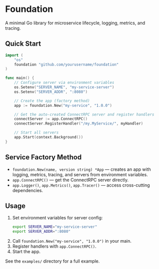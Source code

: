 # Foundation

A minimal Go library for microservice lifecycle, logging, metrics, and tracing.

## Quick Start

```go
import (
    "os"
    foundation "github.com/yourusername/foundation"
)

func main() {
    // Configure server via environment variables
    os.Setenv("SERVER_NAME", "my-service-server")
    os.Setenv("SERVER_ADDR", ":8080")

    // Create the app (factory method)
    app := foundation.New("my-service", "1.0.0")

    // Get the auto-created ConnectRPC server and register handlers
    connectServer := app.ConnectRPC()
    connectServer.RegisterHandler("/my.MyService/", myHandler)

    // Start all servers
    app.Start(context.Background())
}
```

## Service Factory Method

- `foundation.New(name, version string) *App` — creates an app with logging, metrics, tracing, and servers from environment variables.
- `app.ConnectRPC()` — get the ConnectRPC server directly.
- `app.Logger()`, `app.Metrics()`, `app.Tracer()` — access cross-cutting dependencies.

## Usage

1. Set environment variables for server config:
   ```bash
   export SERVER_NAME="my-service-server"
   export SERVER_ADDR=":8080"
   ```
2. Call `foundation.New("my-service", "1.0.0")` in your main.
3. Register handlers with `app.ConnectRPC()`.
4. Start the app.

See the `examples/` directory for a full example. 